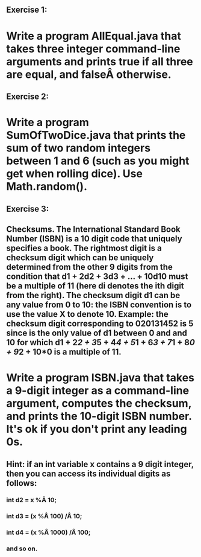 ## Exercise 1:
# Write a program AllEqual.java that takes three integer command-line arguments and prints true if all three are equal, and falseÂ otherwise.


## Exercise 2:
# Write a program SumOfTwoDice.java that prints the sum of two random integers between 1 and 6 (such as you might get when rolling dice). Use Math.random().


## Exercise 3:
## Checksums. The International Standard Book Number (ISBN) is a 10 digit code that uniquely specifies a book. The rightmost digit is a checksum digit which can be uniquely determined from the other 9 digits from the condition that d1 + 2d2 + 3d3 + ... + 10d10 must be a multiple of 11 (here di denotes the ith digit from the right). The checksum digit d1 can be any value from 0 to 10: the ISBN convention is to use the value X to denote 10. Example: the checksum digit corresponding to 020131452 is 5 since is the only value of d1 between 0 and and 10 for which d1 + 2*2 + 3*5 + 4*4 + 5*1 + 6*3 + 7*1 + 8*0 + 9*2 + 10*0 is a multiple of 11.

# Write a program ISBN.java that takes a 9-digit integer as a command-line argument, computes the checksum, and prints the 10-digit ISBN number. It's ok if you don't print any leading 0s.

## Hint: if an int variable x contains a 9 digit integer, then you can access its individual digits as follows:
### int d2 = x %Â 10;
### int d3 = (x %Â 100) /Â 10;
### int d4 = (x %Â 1000) /Â 100;
### and so on.
